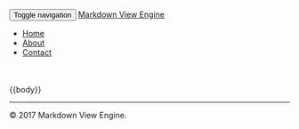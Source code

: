 ﻿<!DOCTYPE html>
<html lang="en">
  <head>
    <meta charset="utf-8">
    <meta http-equiv="X-UA-Compatible" content="IE=edge">
    <meta name="viewport" content="width=device-width, initial-scale=1">
    <title>Markdown View Engine Sample - {{title}}</title>
    <link href="/styles/bootstrap.css" rel="stylesheet">
  </head>
  <body>
    <nav class="navbar navbar-inverse navbar-fixed-top">
      <div class="container">
        <div class="navbar-header">
          <button type="button" class="navbar-toggle collapsed" data-toggle="collapse" data-target="#navbar" aria-expanded="false" aria-controls="navbar">
            <span class="sr-only">Toggle navigation</span>
            <span class="icon-bar"></span>
            <span class="icon-bar"></span>
            <span class="icon-bar"></span>
          </button>
          <a class="navbar-brand" href="#">Markdown View Engine</a>
        </div>
        <div id="navbar" class="collapse navbar-collapse">
          <ul class="nav navbar-nav">
            <li><a href="/">Home</a></li>
            <li><a href="/about">About</a></li>
            <li><a href="/contact">Contact</a></li>
          </ul>
        </div>
      </div>
    </nav>
    <div class="container" style="margin-top:50px">
	  {{body}}
      <hr>
      <footer>
        <p>&copy; 2017 Markdown View Engine.</p>
      </footer>
    </div> 
  </body>
</html>

